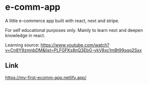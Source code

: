 # e-comm-app
A little e-commerce app built with react, next and stripe. 

For self educational purposes only. Mainly to learn next and deepen knowledge in react. 

Learning source: https://www.youtube.com/watch?v=Cn8Y9zmnbDM&list=PLFGFKs8nQ3EbG-ykV8xc1mBt99sqq2Ssx

## Link
https://my-first-ecomm-app.netlify.app/
